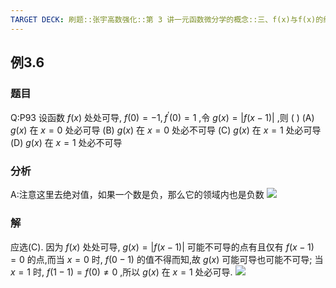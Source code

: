 ```yaml
---
TARGET DECK: 刷题::张宇高数强化::第 3 讲一元函数微分学的概念::三、f(x)与f(x)的绝对值连续、可导的关系总结::例3.6
---
```

## 例3.6
### 题目
Q:P93 设函数 $f( x)$ 处处可导, $f( 0) = - 1,{f}^{\prime }( 0) = 1$ ,令 $g( x) = | {f( {x - 1}) }|$ ,则 ( )
(A) $g( x)$ 在 $x = 0$ 处必可导 
(B) $g( x)$ 在 $x = 0$ 处必不可导
(C) $g( x)$ 在 $x = 1$ 处必可导 
(D) $g( x)$ 在 $x = 1$ 处必不可导
### 分析
A:注意这里去绝对值，如果一个数是负，那么它的领域内也是负数
![](https://img.hwenyi.tech/202409291309781.webp)
### 解
应选(C).
因为 $f( x)$ 处处可导, $g( x) = | {f( {x - 1}) }|$ 可能不可导的点有且仅有 $f( {x - 1}) = 0$ 的点,而当 $x = 0$ 时, $f( {0 - 1})$ 的值不得而知,故 $g( x)$ 可能可导也可能不可导; 
当 $x = 1$ 时, $f( {1 - 1}) = f( 0) \neq 0$ ,所以 $g( x)$ 在 $x = 1$ 处必可导.
![](https://img.hwenyi.tech/202409291309994.webp)

